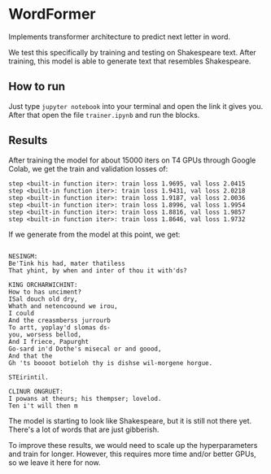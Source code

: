 # WordFormer
Implements transformer architecture to predict next letter in word.

We test this specifically by training and testing on Shakespeare text. After
training, this model is able to generate text that resembles Shakespeare.

## How to run
Just type `jupyter notebook` into your terminal and open the link it gives you.
After that open the file `trainer.ipynb` and run the blocks. 

## Results
After training the model for about 15000 iters on T4 GPUs through Google Colab,
we get the train and validation losses of:

```
step <built-in function iter>: train loss 1.9695, val loss 2.0415
step <built-in function iter>: train loss 1.9431, val loss 2.0218
step <built-in function iter>: train loss 1.9187, val loss 2.0036
step <built-in function iter>: train loss 1.8996, val loss 1.9954
step <built-in function iter>: train loss 1.8816, val loss 1.9857
step <built-in function iter>: train loss 1.8646, val loss 1.9732
```

If we generate from the model at this point, we get:

```

NESINGM:
Be'Tink his had, mater thatiless
That yhint, by when and inter of thou it with'ds?

KING ORCHARWICHINT:
How to has unciment?
ISal douch old dry,
Whath and netencoound we irou,
I could
And the creasmberss jurrourb
To artt, yoplay'd slomas ds-
you, worsess bellod,
And I friece, Papurght
Go-sard in'd Dothe's misecal or and goood,
And that the
Gh 'ts boooot botieloh thy is dishse wil-morgene horgue.

STEirintil.

CLINUR ONGRUET:
I powans at theurs; his thempser; lovelod.
Ten i't will then m
```

The model is starting to look like Shakespeare, but it is still not there yet.
There's a lot of words that are just gibberish.

To improve these results, we would need to scale up the hyperparameters and
train for longer. However, this requires more time and/or better GPUs, so we
leave it here for now.